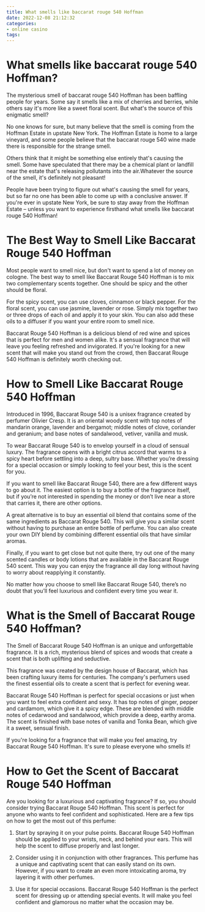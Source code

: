 ```yaml
---
title: What smells like baccarat rouge 540 Hoffman
date: 2022-12-08 21:12:32
categories:
- online casino
tags:
---
```



#  What smells like baccarat rouge 540 Hoffman?

The mysterious smell of baccarat rouge 540 Hoffman has been baffling people for years. Some say it smells like a mix of cherries and berries, while others say it's more like a sweet floral scent. But what's the source of this enigmatic smell?

No one knows for sure, but many believe that the smell is coming from the Hoffman Estate in upstate New York. The Hoffman Estate is home to a large vineyard, and some people believe that the baccarat rouge 540 wine made there is responsible for the strange smell.

Others think that it might be something else entirely that's causing the smell. Some have speculated that there may be a chemical plant or landfill near the estate that's releasing pollutants into the air.Whatever the source of the smell, it's definitely not pleasant!

People have been trying to figure out what's causing the smell for years, but so far no one has been able to come up with a conclusive answer. If you're ever in upstate New York, be sure to stay away from the Hoffman Estate – unless you want to experience firsthand what smells like baccarat rouge 540 Hoffman!

#  The Best Way to Smell Like Baccarat Rouge 540 Hoffman

Most people want to smell nice, but don't want to spend a lot of money on cologne. The best way to smell like Baccarat Rouge 540 Hoffman is to mix two complementary scents together. One should be spicy and the other should be floral.

For the spicy scent, you can use cloves, cinnamon or black pepper. For the floral scent, you can use jasmine, lavender or rose. Simply mix together two or three drops of each oil and apply it to your skin. You can also add these oils to a diffuser if you want your entire room to smell nice.

Baccarat Rouge 540 Hoffman is a delicious blend of red wine and spices that is perfect for men and women alike. It's a sensual fragrance that will leave you feeling refreshed and invigorated. If you're looking for a new scent that will make you stand out from the crowd, then Baccarat Rouge 540 Hoffman is definitely worth checking out.

#  How to Smell Like Baccarat Rouge 540 Hoffman

Introduced in 1996, Baccarat Rouge 540 is a unisex fragrance created by perfumer Olivier Cresp. It is an oriental woody scent with top notes of mandarin orange, lavender and bergamot; middle notes of clove, coriander and geranium; and base notes of sandalwood, vetiver, vanilla and musk.

To wear Baccarat Rouge 540 is to envelop yourself in a cloud of sensual luxury. The fragrance opens with a bright citrus accord that warms to a spicy heart before settling into a deep, sultry base. Whether you’re dressing for a special occasion or simply looking to feel your best, this is the scent for you.

If you want to smell like Baccarat Rouge 540, there are a few different ways to go about it. The easiest option is to buy a bottle of the fragrance itself, but if you’re not interested in spending the money or don’t live near a store that carries it, there are other options.

A great alternative is to buy an essential oil blend that contains some of the same ingredients as Baccarat Rouge 540. This will give you a similar scent without having to purchase an entire bottle of perfume. You can also create your own DIY blend by combining different essential oils that have similar aromas.

Finally, if you want to get close but not quite there, try out one of the many scented candles or body lotions that are available in the Baccarat Rouge 540 scent. This way you can enjoy the fragrance all day long without having to worry about reapplying it constantly.

No matter how you choose to smell like Baccarat Rouge 540, there’s no doubt that you’ll feel luxurious and confident every time you wear it.

#  What is the Smell of Baccarat Rouge 540 Hoffman?

The Smell of Baccarat Rouge 540 Hoffman is an unique and unforgettable fragrance. It is a rich, mysterious blend of spices and woods that create a scent that is both uplifting and seductive.

This fragrance was created by the design house of Baccarat, which has been crafting luxury items for centuries. The company's perfumers used the finest essential oils to create a scent that is perfect for evening wear.

Baccarat Rouge 540 Hoffman is perfect for special occasions or just when you want to feel extra confident and sexy. It has top notes of ginger, pepper and cardamom, which give it a spicy edge. These are blended with middle notes of cedarwood and sandalwood, which provide a deep, earthy aroma. The scent is finished with base notes of vanilla and Tonka Bean, which give it a sweet, sensual finish.

If you're looking for a fragrance that will make you feel amazing, try Baccarat Rouge 540 Hoffman. It's sure to please everyone who smells it!

#  How to Get the Scent of Baccarat Rouge 540 Hoffman

Are you looking for a luxurious and captivating fragrance? If so, you should consider trying Baccarat Rouge 540 Hoffman. This scent is perfect for anyone who wants to feel confident and sophisticated. Here are a few tips on how to get the most out of this perfume:

1. Start by spraying it on your pulse points. Baccarat Rouge 540 Hoffman should be applied to your wrists, neck, and behind your ears. This will help the scent to diffuse properly and last longer.

2. Consider using it in conjunction with other fragrances. This perfume has a unique and captivating scent that can easily stand on its own. However, if you want to create an even more intoxicating aroma, try layering it with other perfumes.

3. Use it for special occasions. Baccarat Rouge 540 Hoffman is the perfect scent for dressing up or attending special events. It will make you feel confident and glamorous no matter what the occasion may be.